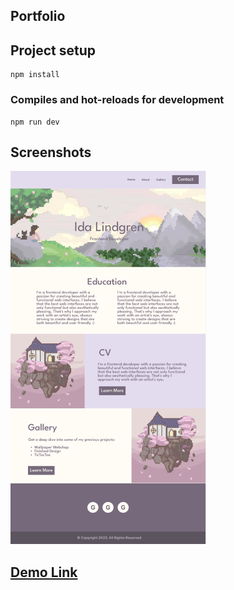 ## Portfolio

## Project setup

```
npm install
```

### Compiles and hot-reloads for development

```
npm run dev
```

## Screenshots

![Screenshot](src/assets/portfolio-figma.png)

## [Demo Link]()
